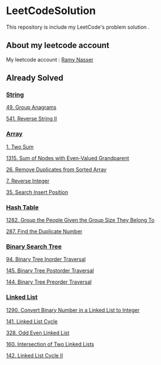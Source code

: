 # LeetCodeSolution

This repository is include my LeetCode's problem solution .

## About my leetcode account
My leetcode account : [Ramy Nasser](https://leetcode.com/ramy_nasser_eg/)

## Already Solved
### [String](https://github.com/ramynasser/LeetCodeSolution/tree/master/Strings)
[49.  Group Anagrams](https://github.com/ramynasser/LeetCodeSolution/blob/master/Strings/GroupAnagrams.playground/Contents.swift)

[541. Reverse String II](https://github.com/ramynasser/LeetCodeSolution/blob/master/Strings/reverse-string-ii.playground/Contents.swift)

### [Array](https://github.com/ramynasser/LeetCodeSolution/tree/master/Array)
[1. Two Sum](https://github.com/ramynasser/LeetCodeSolution/blob/master/Array/two-sum.playground/Contents.swift)

[1315. Sum of Nodes with Even-Valued Grandparent](https://github.com/ramynasser/LeetCodeSolution/blob/master/Array/sumEvenGrandparent.playground/Contents.swift)

[26. Remove Duplicates from Sorted Array](https://github.com/ramynasser/LeetCodeSolution/blob/master/Array/removeDuplicates.playground/Contents.swift)

[7. Reverse Integer](https://github.com/ramynasser/LeetCodeSolution/blob/master/Array/Reverse%20Integer%20.playground/Contents.swift)

[35. Search Insert Position](https://github.com/ramynasser/LeetCodeSolution/blob/master/Array/SearchInsertPosition.playground/Contents.swift)

### [Hash Table](https://github.com/ramynasser/LeetCodeSolution/tree/master/HashMap)
[1282. Group the People Given the Group Size They Belong To](https://github.com/ramynasser/LeetCodeSolution/blob/master/HashMap/Group%20the%20People%20Given%20the%20Group%20Size%20They%20Belong%20To.playground/Contents.swift)

[287. Find the Duplicate Number](https://github.com/ramynasser/LeetCodeSolution/blob/master/HashMap/Find%20the%20Duplicate%20Number.playground/Contents.swift)

### [Binary Search Tree](https://github.com/ramynasser/LeetCodeSolution/tree/master/BinaryTree)
[94. Binary Tree Inorder Traversal](https://github.com/ramynasser/LeetCodeSolution/blob/master/BinaryTree/Binary%20Tree%20Inorder%20Traversal.playground/Contents.swift)

[145. Binary Tree Postorder Traversal](https://github.com/ramynasser/LeetCodeSolution/blob/master/BinaryTree/Binary%20Tree%20Postorder%20Traversal.playground/Contents.swift)

[144. Binary Tree Preorder Traversal](https://github.com/ramynasser/LeetCodeSolution/blob/master/BinaryTree/Binary%20Tree%20Preorder%20Traversal.playground/Contents.swift)

### [Linked List](https://github.com/ramynasser/LeetCodeSolution/tree/master/LinkedList)
[1290. Convert Binary Number in a Linked List to Integer](https://github.com/ramynasser/LeetCodeSolution/blob/master/LinkedList/Convert%20Binary%20Number%20in%20a%20Linked%20List%20to%20Integer.playground/Contents.swift)

[141. Linked List Cycle](https://github.com/ramynasser/LeetCodeSolution/blob/master/LinkedList/Linked%20List%20Cycle.playground/Contents.swift)

[328. Odd Even Linked List](https://github.com/ramynasser/LeetCodeSolution/blob/master/LinkedList/%20Odd%20Even%20Linked%20List.playground/Contents.swift)

[160. Intersection of Two Linked Lists](https://github.com/ramynasser/LeetCodeSolution/blob/master/LinkedList/Intersection%20of%20Two%20Linked%20Lists.playground/Contents.swift)

[142. Linked List Cycle II](https://github.com/ramynasser/LeetCodeSolution/blob/master/LinkedList/%20Linked%20List%20Cycle%20II.playground/Contents.swift)



